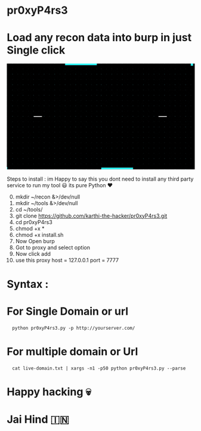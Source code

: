# pr0xyP4rs3

# Load any recon data into burp in just Single click  


![alt text](https://raw.githubusercontent.com/karthi-the-hacker/pr0xyP4rs3/main/logo.gif)

Steps to install :
im Happy to say this you dont need to install any third party service to run my tool 😃
its pure Python ❤️️

0. mkdir ~/recon &>/dev/null
1. mkdir ~/tools &>/dev/null
2. cd ~/tools/
3. git clone https://github.com/karthi-the-hacker/pr0xyP4rs3.git
4. cd pr0xyP4rs3
5. chmod +x *
6. chmod +x install.sh
7. Now Open burp 
8. Got to proxy and select option
9. Now click add 
10. use this proxy host = 127.0.0.1 port = 7777

# Syntax :

# For Single Domain or url 
      python pr0xyP4rs3.py -p http://yourserver.com/
       
# For multiple domain or Url 
      cat live-domain.txt | xargs -n1 -p50 python pr0xyP4rs3.py --parse
      
# Happy hacking 💀
# Jai Hind 🇮🇳
